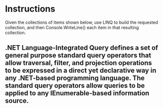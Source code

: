 # Instructions
Given the collections of items shown below, use LINQ to build the requested collection, and then Console.WriteLine() each item in that resulting collection.

## .NET Language-Integrated Query defines a set of general purpose standard query operators that allow traversal, filter, and projection operations to be expressed in a direct yet declarative way in any .NET-based programming language. The standard query operators allow queries to be applied to any IEnumerable<T>-based information source.
